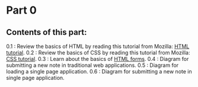 # Part 0

## Contents of this part:
0.1 : Review the basics of HTML by reading this tutorial from Mozilla: [HTML tutorial](https://developer.mozilla.org/en-US/docs/Learn/Getting_started_with_the_web/HTML_basics).
0.2 : Review the basics of CSS by reading this tutorial from Mozilla: [CSS tutorial](https://developer.mozilla.org/en-US/docs/Learn/Getting_started_with_the_web/CSS_basics).
0.3 : Learn about the basics of [HTML forms](https://developer.mozilla.org/en-US/docs/Learn/Forms/Your_first_form).
0.4 : Diagram for submitting a new note in traditional web applications.
0.5 : Diagram for loading a single page application.
0.6 : Diagram for submitting a new note in single page application.